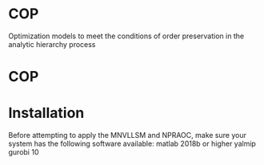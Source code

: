 # COP
Optimization models to meet the conditions of order preservation in the analytic hierarchy process

# COP

# Installation
Before attempting to apply the MNVLLSM and NPRAOC, make sure your system has the following software available: 
matlab 2018b or higher
yalmip
gurobi 10
